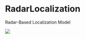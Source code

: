 # RadarLocalization
Radar-Based Localization Model

![](https://github.com/kfir1989/RadarLocalization/main/dyn_sim.gif)
